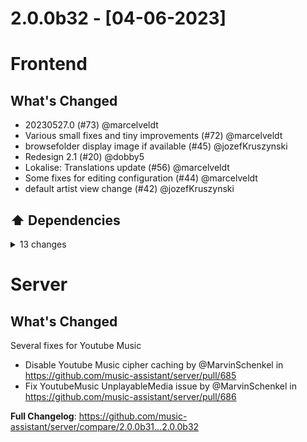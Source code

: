 # 2.0.0b32 - [04-06-2023]

# Frontend

## What's Changed
* 20230527.0 (#73) @marcelveldt
* Various small fixes and tiny improvements (#72) @marcelveldt
* browsefolder display image if available (#45) @jozefKruszynski
* Redesign 2.1 (#20) @dobby5
* Lokalise: Translations update (#56) @marcelveldt
* Some fixes for editing configuration (#44) @marcelveldt
* default artist view change (#42) @jozefKruszynski

## ⬆️ Dependencies

<details>
<summary>13 changes</summary>

* Bump eslint-plugin-vue from 9.13.0 to 9.14.1 (#71) @dependabot
* Bump @typescript-eslint/eslint-plugin from 5.59.6 to 5.59.7 (#67) @dependabot
* Bump @fontsource/roboto from 4.5.8 to 5.0.1 (#65) @dependabot
* Bump @typescript-eslint/parser from 5.59.6 to 5.59.7 (#64) @dependabot
* Bump eslint from 8.40.0 to 8.41.0 (#63) @dependabot
* Bump vite-plugin-pwa from 0.14.7 to 0.15.1 (#69) @dependabot
* Bump @types/node from 20.2.1 to 20.2.4 (#70) @dependabot
* Bump vue-router from 4.2.0 to 4.2.1 (#58) @dependabot
* Bump @vitejs/plugin-vue from 4.2.1 to 4.2.3 (#43) @dependabot
* Bump @vue/tsconfig from 0.3.2 to 0.4.0 (#37) @dependabot
* Bump @types/node from 20.1.2 to 20.1.3 (#39) @dependabot
* Bump vue from 3.2.47 to 3.3.1 (#40) @dependabot
* Bump vuetify from 3.2.3 to 3.2.4 (#36) @dependabot
</details>


# Server

## What's Changed

Several fixes for Youtube Music
* Disable Youtube Music cipher caching by @MarvinSchenkel in https://github.com/music-assistant/server/pull/685
* Fix YoutubeMusic UnplayableMedia issue by @MarvinSchenkel in https://github.com/music-assistant/server/pull/686


**Full Changelog**: https://github.com/music-assistant/server/compare/2.0.0b31...2.0.0b32